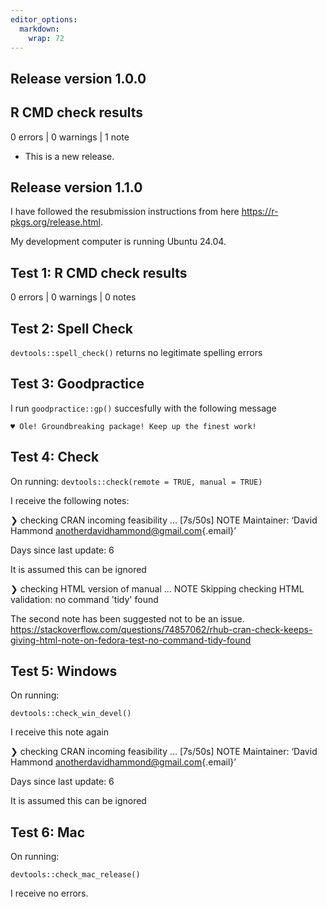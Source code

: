 ```yaml
---
editor_options: 
  markdown: 
    wrap: 72
---
```


## Release version 1.0.0

## R CMD check results

0 errors \| 0 warnings \| 1 note

-   This is a new release.

## Release version 1.1.0

I have followed the resubmission instructions from here
<https://r-pkgs.org/release.html>.

My development computer is running Ubuntu 24.04.

## Test 1: R CMD check results

0 errors \| 0 warnings \| 0 notes

## Test 2: Spell Check

`devtools::spell_check()` returns no legitimate spelling errors

## Test 3: Goodpractice

I run `goodpractice::gp()` succesfully with the following message

```         
♥ Ole! Groundbreaking package! Keep up the finest work!
```

## Test 4: Check

On running: `devtools::check(remote = TRUE, manual = TRUE)`

I receive the following notes:

❯ checking CRAN incoming feasibility ... [7s/50s] NOTE Maintainer:
‘David Hammond
[anotherdavidhammond\@gmail.com](mailto:anotherdavidhammond@gmail.com){.email}’

Days since last update: 6

It is assumed this can be ignored

❯ checking HTML version of manual ... NOTE Skipping checking HTML
validation: no command 'tidy' found

The second note has been suggested not to be an issue.
<https://stackoverflow.com/questions/74857062/rhub-cran-check-keeps-giving-html-note-on-fedora-test-no-command-tidy-found>

## Test 5: Windows

On running:

`devtools::check_win_devel()`

I receive this note again

❯ checking CRAN incoming feasibility ... [7s/50s] NOTE Maintainer:
‘David Hammond
[anotherdavidhammond\@gmail.com](mailto:anotherdavidhammond@gmail.com){.email}’

Days since last update: 6

It is assumed this can be ignored

## Test 6: Mac

On running:

`devtools::check_mac_release()`

I receive no errors.

